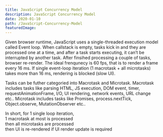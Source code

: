 ```yaml
---
title: JavaScript Concurrency Model
description: JavaScript Concurrency Model
date: 2020-01-10
path: /JavaScript-Concurrency-Model
featuredImage: 
---
```


Given browser runtime, JavaScript uses a single-threaded execution model called Event loop. When callstack is empty, tasks kick in and they are processed one at a time, and after a task starts executing, it can’t be interrupted by another task. After finsihed processing a couple of tasks, browser re-render. The ideal frenqunecy is 60 fps, that is to render a frame every 16 ms. If single event-loop iteration (1 macrotask + all microtasks) takes more than 16 ms, rendering is blocked (slow UI).

Tasks can be futher categoried into Macrotask and Microtask. Macrotask includes tasks like parsing HTML, JS execution, DOM event, timer, requestAnimationFrame, I/O, UI rendering, network events, URL change etc.. Microtask includes tasks like Promises, process.nextTick, Object.observe, MutationObserver etc..


In short, for 1 single loop iteration,   
    1 macrotask at most is processed  
    then all microtasks are processed  
    then UI is re-rendered if UI render update is required  